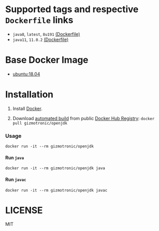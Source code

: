 # Supported tags and respective `Dockerfile` links

* `java8`, `latest`, `8u191` [(Dockerfile)](https://github.com/gizmotronic/docker-openjdk/blob/master/openjdk8/Dockerfile)
* `java11`, `11.0.2` [(Dockerfile)](https://github.com/gizmotronic/docker-openjdk/blob/master/openjdk11/Dockerfile)

# Base Docker Image

* [ubuntu:18.04](https://registry.hub.docker.com/_/ubuntu/)

# Installation

1. Install [Docker](https://www.docker.com/).

2. Download [automated build](https://registry.hub.docker.com/u/gizmotronic/openjdk/) from public [Docker Hub Registry](https://registry.hub.docker.com/): `docker pull gizmotronic/openjdk`

### Usage

    docker run -it --rm gizmotronic/openjdk

#### Run `java`

    docker run -it --rm gizmotronic/openjdk java

#### Run `javac`

    docker run -it --rm gizmotronic/openjdk javac

# LICENSE

MIT
